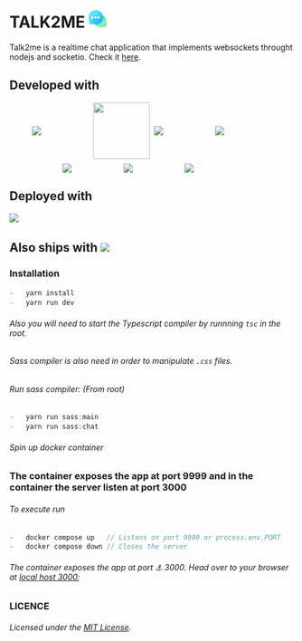 # TALK2ME <img src="./public/src/images/logo.png" />

Talk2me is a realtime chat application that implements websockets throught nodejs and socketio. Check it [here](https://thawing-brushlands-37031.herokuapp.com/).

<h2>Developed with </h2>
<div style="display:flex;flex-wrap:wrap;align-items:center;justify-content:center;gap:.5rem;">
<img src="https://www.onlogic.com/company/io-hub/wp-content/uploads/2013/07/socket-io-logo.jpg" width=100>
<img src="https://upload.wikimedia.org/wikipedia/commons/thumb/9/99/Unofficial_JavaScript_logo_2.svg/1024px-Unofficial_JavaScript_logo_2.svg.png" width=100 height=100>
<img src="https://upload.wikimedia.org/wikipedia/commons/thumb/4/4c/Typescript_logo_2020.svg/1200px-Typescript_logo_2020.svg.png" width=100>
<img src="https://upload.wikimedia.org/wikipedia/commons/thumb/d/d9/Node.js_logo.svg/1280px-Node.js_logo.svg.png" width=100>
<img src="https://upload.wikimedia.org/wikipedia/commons/6/64/Expressjs.png" width=100>
<img src="https://www.pngkit.com/png/detail/377-3771972_sass.png" width=100>
<img src="https://upload.wikimedia.org/wikipedia/commons/thumb/3/38/HTML5_Badge.svg/600px-HTML5_Badge.svg.png" width=100>
</div>

<h2>Deployed with </h2>
<img src="https://seekvectorlogo.net/wp-content/uploads/2018/12/heroku-vector-logo.png" width=200 />

<h2>Also ships with <img src="https://quintagroup.com/cms/technology/Images/docker-compose-button.jpg" width=100 /></h2>

### Installation

```javascript
-	yarn install
-	yarn run dev
```

###### Also you will need to start the Typescript compiler by runnning `tsc` in the root.

###### Sass compiler is also need in order to manipulate `.css` files.

###### Run sass compiler: (From root)

```javascript
-	yarn run sass:main
-	yarn run sass:chat
```

###### Spin up docker container

### The container exposes the app at port 9999 and in the container the server listen at port 3000

###### To execute run

```javascript
-	docker compose up 	// Listens on port 9999 or process.env.PORT
-	docker compose down // Closes the server
```

###### The container exposes the app at port ⚓ 3000. Head over to your browser at [local host 3000](http://localhost:3000);

### LICENCE

###### Licensed under the [MIT License](LICENSE).
